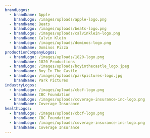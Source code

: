 ```yaml
---
brandLogos:
  - brandName: Apple
    brandLogo: /images/uploads/apple-logo.png
  - brandName: Beats
    brandLogo: /images/uploads/beats-logo.png
  - brandLogo: /images/uploads/calvinklein-logo.png
    brandName: Calvin Klein
  - brandLogo: /images/uploads/dominos-logo.png
    brandName: Dominos Pizza
productionCompanyLogos:
  - brandLogo: /images/uploads/1820-logo.png
    brandName: 1820 Productions
  - brandLogo: /images/uploads/boyinthecastle_logo.jpeg
    brandName: Boy In The Castle
  - brandLogo: /images/uploads/parkpictures-logo.jpg
    brandName: Park Pictures
industryLogos:
  - brandLogo: /images/uploads/cbcf-logo.png
    brandName: CBC Foundation
  - brandLogo: /images/uploads/coverage-insurance-inc-logo.png
    brandName: Coverage Insurance
healthLogos:
  - brandLogo: /images/uploads/cbcf-logo.png
    brandName: CBC Foundation
  - brandLogo: /images/uploads/coverage-insurance-inc-logo.png
    brandName: Coverage Insurance
---
```

